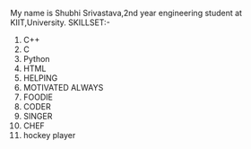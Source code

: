 My name is Shubhi Srivastava,2nd year engineering student at KIIT,University.
SKILLSET:-
1. C++
2. C
3. Python
4. HTML
5. HELPING
6. MOTIVATED ALWAYS
7. FOODIE
8. CODER
9. SINGER
10. CHEF
11. hockey player